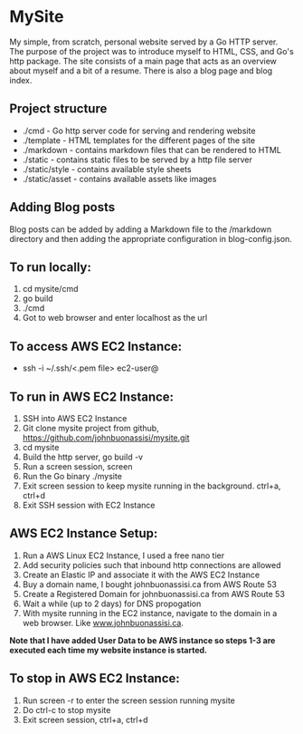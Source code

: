 # MySite

My simple, from scratch, personal website served by a Go HTTP server. The
purpose of the project was to introduce myself to HTML, CSS, and Go's http
package. The site consists of a main page that acts as an overview about myself
and a bit of a resume. There is also a blog page and blog index.

## Project structure

* ./cmd - Go http server code for serving and rendering website
* ./template - HTML templates for the different pages of the site
* ./markdown - contains markdown files that can be rendered to HTML
* ./static - contains static files to be served by a http file server
* ./static/style - contains available style sheets
* ./static/asset - contains available assets like images

## Adding Blog posts

Blog posts can be added by adding a Markdown file to the /markdown directory and then
adding the appropriate configuration in blog-config.json.

## To run locally:
1. cd mysite/cmd
2. go build
3. ./cmd
4. Got to web browser and enter localhost as the url

## To access AWS EC2 Instance:
* ssh -i ~/.ssh/<.pem file> ec2-user@<static ip>

## To run in AWS EC2 Instance:
1. SSH into AWS EC2 Instance
1. Git clone mysite project from github, https://github.com/johnbuonassisi/mysite.git
2. cd mysite
3. Build the http server, go build -v
4. Run a screen session, screen
5. Run the Go binary ./mysite
6. Exit screen session to keep mysite running in the background. ctrl+a, ctrl+d
7. Exit SSH session with EC2 Instance

## AWS EC2 Instance Setup:
1. Run a AWS Linux EC2 Instance, I used a free nano tier
2. Add security policies such that inbound http connections are allowed
3. Create an Elastic IP and associate it with the AWS EC2 Instance
4. Buy a domain name, I bought johnbuonassisi.ca from AWS Route 53
5. Create a Registered Domain for johnbuonassisi.ca from AWS Route 53
6. Wait a while (up to 2 days) for DNS propogation
7. With mysite running in the EC2 instance, navigate to the domain in a web 
   browser. Like www.johnbuonassisi.ca.

**Note that I have added User Data to be AWS instance so steps 1-3 are executed 
each time my website instance is started.**

## To stop in AWS EC2 Instance:
1. Run screen -r to enter the screen session running mysite
2. Do ctrl-c to stop mysite
3. Exit screen session, ctrl+a, ctrl+d

